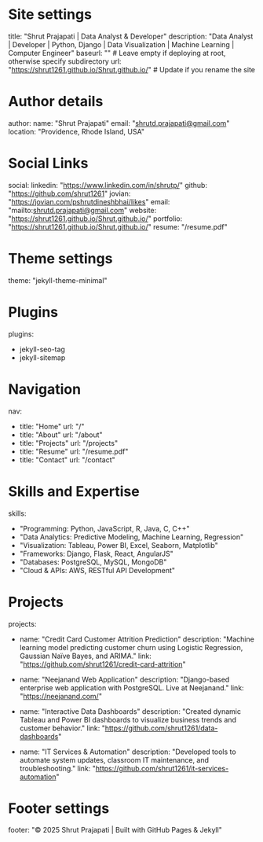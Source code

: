 # Site settings
title: "Shrut Prajapati | Data Analyst & Developer"
description: "Data Analyst | Developer | Python, Django | Data Visualization | Machine Learning | Computer Engineer"
baseurl: "" # Leave empty if deploying at root, otherwise specify subdirectory
url: "https://shrut1261.github.io/Shrut.github.io/" # Update if you rename the site

# Author details
author:
  name: "Shrut Prajapati"
  email: "shrutd.prajapati@gmail.com"
  location: "Providence, Rhode Island, USA"

# Social Links
social:
  linkedin: "https://www.linkedin.com/in/shrutp/"
  github: "https://github.com/shrut1261"
  jovian: "https://jovian.com/pshrutdineshbhai/likes"
  email: "mailto:shrutd.prajapati@gmail.com"
  website: "https://shrut1261.github.io/Shrut.github.io/"
  portfolio: "https://shrut1261.github.io/Shrut.github.io/"
  resume: "/resume.pdf"

# Theme settings
theme: "jekyll-theme-minimal"

# Plugins
plugins:
  - jekyll-seo-tag
  - jekyll-sitemap

# Navigation
nav:
  - title: "Home"
    url: "/"
  - title: "About"
    url: "/about"
  - title: "Projects"
    url: "/projects"
  - title: "Resume"
    url: "/resume.pdf"
  - title: "Contact"
    url: "/contact"

# Skills and Expertise
skills:
  - "Programming: Python, JavaScript, R, Java, C, C++"
  - "Data Analytics: Predictive Modeling, Machine Learning, Regression"
  - "Visualization: Tableau, Power BI, Excel, Seaborn, Matplotlib"
  - "Frameworks: Django, Flask, React, AngularJS"
  - "Databases: PostgreSQL, MySQL, MongoDB"
  - "Cloud & APIs: AWS, RESTful API Development"

# Projects
projects:
  - name: "Credit Card Customer Attrition Prediction"
    description: "Machine learning model predicting customer churn using Logistic Regression, Gaussian Naïve Bayes, and ARIMA."
    link: "https://github.com/shrut1261/credit-card-attrition"

  - name: "Neejanand Web Application"
    description: "Django-based enterprise web application with PostgreSQL. Live at Neejanand."
    link: "https://neejanand.com/"

  - name: "Interactive Data Dashboards"
    description: "Created dynamic Tableau and Power BI dashboards to visualize business trends and customer behavior."
    link: "https://github.com/shrut1261/data-dashboards"

  - name: "IT Services & Automation"
    description: "Developed tools to automate system updates, classroom IT maintenance, and troubleshooting."
    link: "https://github.com/shrut1261/it-services-automation"

# Footer settings
footer: "© 2025 Shrut Prajapati | Built with GitHub Pages & Jekyll"
